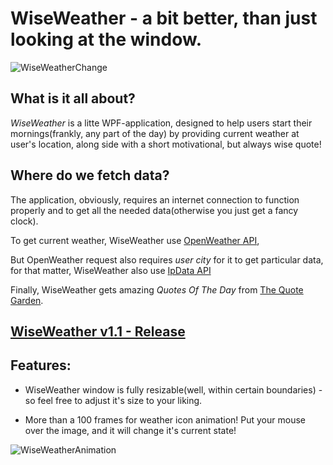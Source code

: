 # WiseWeather - a bit better, than just looking at the window.

![WiseWeatherChange](https://user-images.githubusercontent.com/28807607/126741154-264e1c96-f442-407b-8c1f-c3285fc33d96.gif)

## What is it all about?
*WiseWeather* is a litte WPF-application, designed to  help users start their mornings(frankly, any part of the day) by providing current weather at user's location, along side with
 a short motivational, but always wise quote!

## Where do we fetch data?
The application, obviously, requires an internet connection to function properly and to get all the needed data(otherwise you just get a fancy clock).

To get current weather, WiseWeather use [OpenWeather API](https://openweathermap.org),

But OpenWeather request also requires *user city* for it to get particular data,
for that matter, WiseWeather also use [IpData API](https://dashboard.ipdata.co)

Finally, WiseWeather gets amazing *Quotes Of The Day* from [The Quote Garden](https://www.quotegarden.com/).

## [WiseWeather v1.1 - Release](https://github.com/Dimankarp/WiseWeather/releases/tag/v1.1)
## Features:
* WiseWeather window is fully resizable(well, within certain boundaries) - so feel free to adjust it's size to your liking.

* More than a 100 frames for weather icon animation! Put your mouse over the image, and it will change it's current state!

![WiseWeatherAnimation](https://user-images.githubusercontent.com/28807607/126741158-712d1a37-dbff-4dea-8113-246291c711e6.gif)






